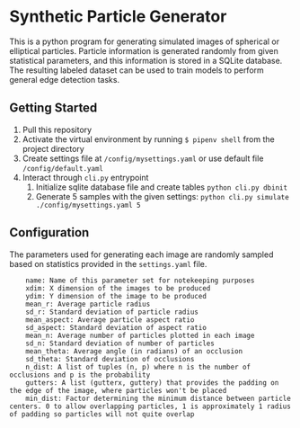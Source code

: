 # Synthetic Particle Generator

This is a python program for generating simulated images of spherical or elliptical particles. Particle information is generated randomly from given statistical parameters, and this information is stored in a SQLite database. The resulting labeled dataset can be used to train models to perform general edge detection tasks.

## Getting Started

1. Pull this repository
2. Activate the virtual environment by running  `$ pipenv shell` from the project directory
3. Create settings file at `/config/mysettings.yaml` or use default file `/config/default.yaml`
4. Interact through `cli.py` entrypoint
	1.  Initialize sqlite database file and create tables `python cli.py dbinit`
	2. Generate 5 samples with the given settings: `python cli.py simulate ./config/mysettings.yaml 5`

## Configuration

The parameters used for generating each image are randomly sampled based on statistics provided in the `settings.yaml` file.

```
	name: Name of this parameter set for notekeeping purposes
	xdim: X dimension of the images to be produced
	ydim: Y dimension of the image to be produced
	mean_r: Average particle radius
	sd_r: Standard deviation of particle radius
	mean_aspect: Average particle aspect ratio
	sd_aspect: Standard deviation of aspect ratio
	mean_n: Average number of particles plotted in each image
	sd_n: Standard deviation of number of particles
	mean_theta: Average angle (in radians) of an occlusion
	sd_theta: Standard deviation of occlusions
	n_dist: A list of tuples (n, p) where n is the number of occlusions and p is the probability
	gutters: A list (gutterx, guttery) that provides the padding on the edge of the image, where particles won't be placed
    min_dist: Factor determining the minimum distance between particle centers. 0 to allow overlapping particles, 1 is approximately 1 radius of padding so particles will not quite overlap

```